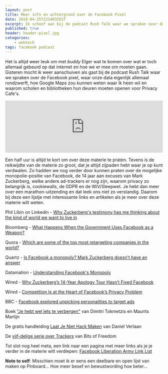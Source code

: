```yaml
---
layout: post
title: Meer info en achtergrond over de Facebook Pixel
date: 2018-04-25T221403CEST
excerpt: Ik schoof aan bij de podcast Rush Talk waar we spraken over de Facebook pixel, waar onze data eigenlijk allemaal rondzwerft, hoe Google Maps zou kunnen weten waar ik heen wil en waarom scholen en bibliotheken hun deuren moeten openen voor Privacy Cafe's. Hier wat meer achtergrond en links.
published: true
header: header-pixel.jpg
categories: 
    - webtech
tags: facebook podcast
---
```

Het is altijd weer leuk om met _buddy_ Elger wat te bomen over wat er toch allemaal gebeurd op dat internet en hoe we er mee om moeten gaan. Gisteren mocht ik weer aanschuiven als gast bij de podcast Rush Talk waar we spraken over de Facebook pixel, waar onze data eigenlijk allemaal rondzwerft, hoe Google Maps zou kunnen weten waar ik heen wil en waarom scholen en bibliotheken hun deuren moeten openen voor Privacy Cafe's.

<iframe width="100%" height="166" scrolling="no" frameborder="no" allow="autoplay" src="https://w.soundcloud.com/player/?url=https%3A//api.soundcloud.com/tracks/434993676&color=%2396bec2&auto_play=false&hide_related=false&show_comments=true&show_user=true&show_reposts=false&show_teaser=true"></iframe>

Een half uur is altijd te kort om over deze materie te praten. Tevens is de reikwijdte van de materie zo groot, dat je altijd zijpaden hebt waar je op kunt verdwalen. Zo hadden we nog verder door kunnen praten over de mogelijke monopolie-positie van Facebook, de 14 jaar aan excuses van Mark Zuckerberg, welke andere ad-trackers er nog zijn, waarom privacy zo belangrijk is, cookiewalls, de GDPR en de WiV/Sleepwet. Je hebt dan meer over een marathon-uitzending en dat leek ons niet zo verstandig. Daarom bij deze een lijstje met interessante links en artikelen als je meer over deze materie wilt weten. 

Phil Libin on Linkedin - [Why Zuckerberg's testimony has me thinking about the kind of world we want to live in](https://www.linkedin.com/pulse/why-zuckerbergs-testimony-has-me-thinking-kind-world-we-phil-libin/)

Bloomberg - [What Happens When the Government Uses Facebook as a Weapon?](https://www.bloomberg.com/news/features/2017-12-07/how-rodrigo-duterte-turned-facebook-into-a-weapon-with-a-little-help-from-facebook)

Quora - [Which are some of the top most retargeting companies in the world?](https://www.quora.com/Which-are-some-of-the-top-most-retargeting-companies-in-the-world)

Quartz - [Is Facebook a monopoly? Mark Zuckerberg doesn’t have an answer](https://qz.com/1249296/is-facebook-a-monopoly-facebook-ceo-zuckerberg-didnt-have-an-answer-in-congressional/)

Datamation - [Understanding Facebook's Monopoly](https://www.datamation.com/commentary/understanding-facebooks-monopoly-1.html)

Wired - [Why Zuckerberg’s 14-Year Apology Tour Hasn’t Fixed Facebook](https://www.wired.com/story/why-zuckerberg-15-year-apology-tour-hasnt-fixed-facebook/)

Wired - [Competition Is at the Heart of Facebook’s Privacy Problem](https://www.wired.com/story/competition-is-at-the-heart-of-facebooks-privacy-problem/)

BBC - [Facebook explored unpicking personalities to target ads](http://www.bbc.com/news/technology-43869911)

Boek ["Je hebt wel iets te verbergen"](https://decorrespondent.nl/nietsteverbergen) van Dimitri Tokmetzis en Maurits Martijn

De gratis handleiding [Laat Je Niet Hack Maken](https://laatjeniethackmaken.nl/) van Daniel Verlaan

De [vijf-delige serie over Trackers](https://www.bof.nl/2017/04/19/tracking-wat-is-het-hoe-werkt-het-en-wat-kun-je-ertegen-doen-deel-1/) van Bits of Freedom

Tot slot nog heel meta, een link naar een pagina met meer links als je je verder in de materie wilt verdiepen: [Facebook Liberation Army Link List](http://networkcultures.org/blog/2018/04/13/facebook-liberation-army-link-list-april-12-2018/)

**Note to self**: Misschien moet ik er eens een deelbare en open lijst van maken op Pinboard... Hoe meer besef en bewustwording hoe beter...



